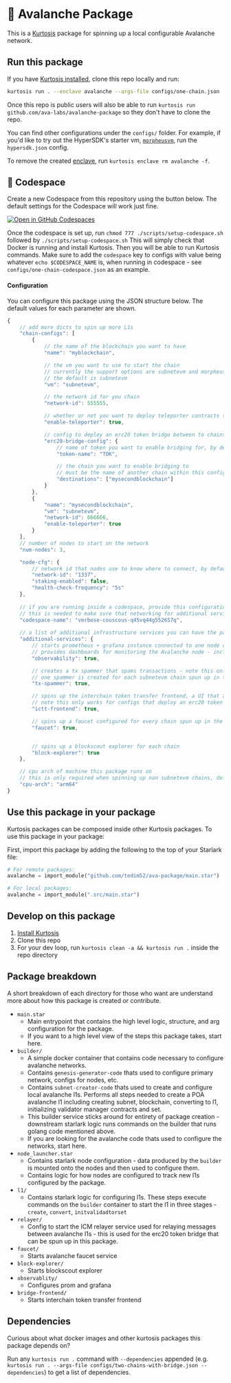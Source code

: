 🔺 Avalanche Package
============
This is a [Kurtosis](https://github.com/kurtosis-tech/kurtosis/) package for spinning up a local configurable Avalanche network. 

Run this package
----------------
If you have [Kurtosis installed][install-kurtosis], clone this repo locally and run: 

```bash
kurtosis run . --enclave avalanche --args-file configs/one-chain.json
```

Once this repo is public users will also be able to run `kurtosis run github.com/ava-labs/avalanche-package` so they don't have to clone the repo.

You can find other configurations under the `configs/` folder. For example, if you'd like to try out the HyperSDK's starter vm, [`morpheusvm`](https://github.com/ava-labs/hypersdk/tree/main/examples/morpheusvm), run the `hypersdk.json` config.

To remove the created [enclave][enclaves-reference], run `kurtosis enclave rm avalanche -f`.

## 🚀 Codespace

Create a new Codespace from this repository using the button below. The default settings for the Codespace will work just fine.

[![Open in GitHub Codespaces](https://github.com/codespaces/badge.svg)](https://github.com/codespaces/new?hide_repo_select=true&ref=master&repo=864218549&skip_quickstart=true&machine=standardLinux32gb&devcontainer_path=.devcontainer%2Fdevcontainer.json)

Once the codespace is set up, run `chmod 777 ./scripts/setup-codespace.sh` followed by `./scripts/setup-codespace.sh` This will simply check that Docker is running and install Kurtosis. Then you will be able to run Kurtosis commands. Make sure to add the `codespace` key to configs with value being whatever `echo $CODESPACE_NAME` is, when running in codespace - see `configs/one-chain-codespace.json` as an example.

#### Configuration

You can configure this package using the JSON structure below. The default values for each parameter are shown.

```javascript
{
    // add more dicts to spin up more L1s
    "chain-configs": [
        {
            // the name of the blockchain you want to have
            "name": "myblockchain",

            // the vm you want to use to start the chain
            // currently the support options are subnetevm and morpheusvm
            // the default is subnetevm
            "vm": "subnetevm",

            // the network id for you chain
            "network-id": 555555,

            // whether or not you want to deploy teleporter contracts to your chain, defaults to true
            "enable-teleporter": true,

            // config to deploy an erc20 token bridge between to chains
            "erc20-bridge-config": {
                // name of token you want to enable bridging for, by default every subnetevm chain spun up by the package automatically deploys a token contract with the name TOK
                "token-name": "TOK",

                // the chain you want to enable bridging to
                // must be the name of another chain within this config file
                "destinations": ["mysecondblockchain"]
            }
        },
        {
            "name": "mysecondblockchain",
            "vm": "subnetevm",
            "network-id": 666666,
            "enable-teleporter": true
        }
    ],
    // number of nodes to start on the network
    "num-nodes": 3,

    "node-cfg": {
        // network id that nodes use to know where to connect, by default this is 1337 - which indicates a local avalanche network
        "network-id": "1337",
        "staking-enabled": false,
        "health-check-frequency": "5s"
    },
    
    // if you are running inside a codespace, provide this configuration with the value of `echo $CODESPACE_NAME`. 
    // this is needed to make sure that networking for additional services like the blockscout explorer are proxied to the codepsace correctly
    "codespace-name": "verbose-couscous-q45vq44g552657q",
    
    // a list of additional infrastructure services you can have the package spin up in the encalve
    "additional-services": {
        // starts prometheus + grafana instance connected to one node on the network
        // provides dashboards for monitoring the Avalanche node - including metrics on all primary network and configured chains, resource usage, etc
        "observability": true,

        // creates a tx spammer that spams transactions - note this only works for a subnetevm chain
        // one spammer is created for each subnetevm chain spun up in the package
        "tx-spammer": true,

        // spins up the interchain token transfer frontend, a UI that allows you to bridge ERC 20 tokens from one chain to another
        // note this only works for configs that deploy an erc20 token bridge and have at minimum to chains
        "ictt-frontend": true,

        // spins up a faucet configured for every chain spun up in the package
        "faucet": true,


        // spins up a blockscout explorer for each chain
        "block-explorer": true
    },

    // cpu arch of machine this package runs on 
    // this is only required when spinning up non subnetevm chains, defaults to arm64
    "cpu-arch": "arm64"
}
```

Use this package in your package
--------------------------------
Kurtosis packages can be composed inside other Kurtosis packages. To use this package in your package:

First, import this package by adding the following to the top of your Starlark file:

```python
# For remote packages: 
avalanche = import_module("github.com/tedim52/ava-package/main.star") 

# For local packages:
avalanche = import_module(".src/main.star")
```

Develop on this package
-----------------------
1. [Install Kurtosis][install-kurtosis]
1. Clone this repo
1. For your dev loop, run `kurtosis clean -a && kurtosis run .` inside the repo directory

Package breakdown
-----------------------
A short breakdown of each directory for those who want are understand more about how this package is created or contribute.

- `main.star`
    -  Main entrypoint that contains the high level logic, structure, and arg configuration for the package. 
    - If you want to a high level view of the steps this package takes, start here.
- `builder/`
    - A simple docker container that contains code necessary to configure avalanche networks.
    - Contains `genesis-generator-code` thats used to configure primary network, configs for nodes, etc.
    - Contains `subnet-creator-code` thats used to create and configure local avalanche l1s. Performs all steps needed to create a POA avalanche l1 including creating subnet, blockchain, converting to l1, initializing validator manager contracts and set.
    - This builder service sticks around for entirety of package creation - downstream starlark logic runs commands on the builder that runs golang code mentioned above.
    - If you are looking for the avalanche code thats used to configure the networks, start here.
- `node_launcher.star`
    - Contains starlark node configuration - data produced by the `builder` is mounted onto the nodes and then used to configure them. 
    - Contains logic for how nodes are configured to track new l1s configured by the package.
- `l1/`
    - Contains starlark logic for configuring l1s. These steps execute commands on the `builder` container to start the l1 in three stages - `create`, `convert`, `initvalidadtorset`
- `relayer/`
    - Config to start the ICM relayer service used for relaying messages between avalanche l1s - this is used for the erc20 token bridge that can be spun up in this package.
- `faucet/`
    - Starts avalanche faucet service
- `block-explorer/`
    - Starts blockscout explorer
- `observablity/`
    - Configures prom and grafana
- `bridge-frontend/`
    - Starts interchain token transfer frontend

Dependencies
-----------------------
Curious about what docker images and other kurtosis packages this package depends on? 

Run any `kurtosis run .` command with `--dependencies` appended (e.g. `kurtosis run . --args-file configs/two-chains-with-bridge.json --dependencies`) to get a list of dependencies.

<!-------------------------------- LINKS ------------------------------->
[install-kurtosis]: https://docs.kurtosis.com/install
[enclaves-reference]: https://docs.kurtosis.com/concepts-reference/enclaves